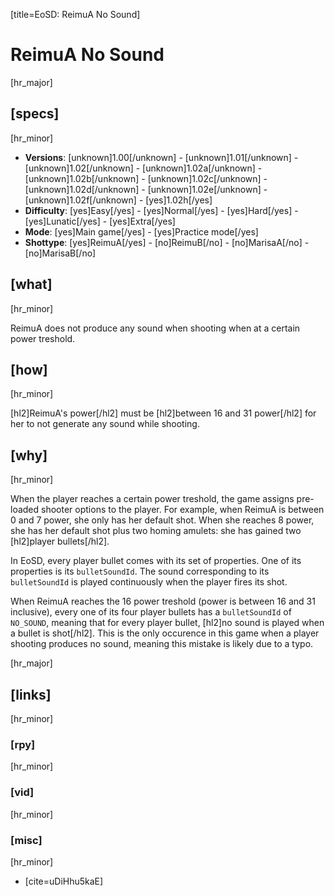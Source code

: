 [title=EoSD: ReimuA No Sound]
# ReimuA No Sound
[hr_major]

## [specs]  
[hr_minor]

* **Versions**: [unknown]1.00[/unknown] - [unknown]1.01[/unknown] - [unknown]1.02[/unknown] - [unknown]1.02a[/unknown] - [unknown]1.02b[/unknown] - [unknown]1.02c[/unknown] - [unknown]1.02d[/unknown] - [unknown]1.02e[/unknown] - [unknown]1.02f[/unknown] - [yes]1.02h[/yes]
* **Difficulty**: [yes]Easy[/yes] - [yes]Normal[/yes] - [yes]Hard[/yes] - [yes]Lunatic[/yes] - [yes]Extra[/yes]
* **Mode**: [yes]Main game[/yes] - [yes]Practice mode[/yes]
* **Shottype**: [yes]ReimuA[/yes] - [no]ReimuB[/no] - [no]MarisaA[/no] - [no]MarisaB[/no]

## [what]
[hr_minor]

ReimuA does not produce any sound when shooting when at a certain power treshold.

## [how]
[hr_minor]

[hl2]ReimuA's power[/hl2] must be [hl2]between 16 and 31 power[/hl2] for her to not generate any sound while shooting.

## [why]
[hr_minor]

When the player reaches a certain power treshold, the game assigns pre-loaded shooter options to the player. For example, when ReimuA is between 0 and 7 power, she only has her default shot. When she reaches 8 power, she has her default shot plus two homing amulets: she has gained two [hl2]player bullets[/hl2].

In EoSD, every player bullet comes with its set of properties. One of its properties is its ``bulletSoundId``. The sound corresponding to its ``bulletSoundId`` is played continuously when the player fires its shot. 

When ReimuA reaches the 16 power treshold (power is between 16 and 31 inclusive), every one of its four player bullets has a ``bulletSoundId`` of ``NO_SOUND``, meaning that for every player bullet, [hl2]no sound is played when a bullet is shot[/hl2]. This is the only occurence in this game when a player shooting produces no sound, meaning this mistake is likely due to a typo.

[hr_major]
## [links]
[hr_minor]
### [rpy]
[hr_minor]

### [vid]
[hr_minor]

### [misc]
[hr_minor]

+ [cite=uDiHhu5kaE]


